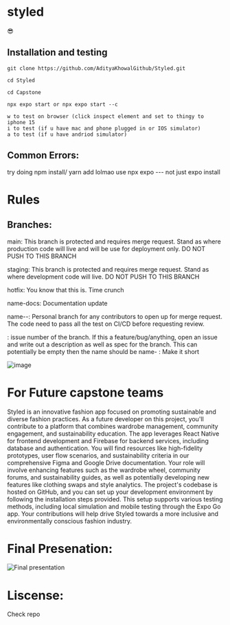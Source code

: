 # styled 
😎

## Installation and testing
```
git clone https://github.com/AdityaKhowalGithub/Styled.git

cd Styled

cd Capstone

npx expo start or npx expo start --c

w to test on browser (click inspect element and set to thingy to iphone 15
i to test (if u have mac and phone plugged in or IOS simulator)
a to test (if u have andriod simulator)

```


## Common Errors:
try doing npm install/ yarn add lolmao
use npx expo --- not just expo install

# Rules
## Branches:

main: This branch is protected and requires merge request. Stand as where production code will live and will be use for deployment only. DO NOT PUSH TO THIS BRANCH

staging: This branch is protected and requires merge request. Stand as where development code will live. DO NOT PUSH TO THIS BRANCH

hotfix: You know that this is. Time crunch

name-docs: Documentation update

name-<issue>-<description>: Personal branch for any contributors to open up for merge request. The code need to pass all the test on CI/CD before requesting review.

<issue>: issue number of the branch. If this a feature/bug/anything, open an issue and write out a description as well as spec for the branch. This can potentially be empty then the name should be name-<description>
<description>: Make it short

![image](https://github.com/AdityaKhowalGithub/Styled/assets/108611217/71d6cbbb-f49e-4899-826c-5cdbfd40ac38)


# For Future capstone teams
Styled is an innovative fashion app focused on promoting sustainable and diverse fashion practices. As a future developer on this project, you'll contribute to a platform that combines wardrobe management, community engagement, and sustainability education. The app leverages React Native for frontend development and Firebase for backend services, including database and authentication. You will find resources like high-fidelity prototypes, user flow scenarios, and sustainability criteria in our comprehensive Figma and Google Drive documentation. Your role will involve enhancing features such as the wardrobe wheel, community forums, and sustainability guides, as well as potentially developing new features like clothing swaps and style analytics. The project's codebase is hosted on GitHub, and you can set up your development environment by following the installation steps provided. This setup supports various testing methods, including local simulation and mobile testing through the Expo Go app. Your contributions will help drive Styled towards a more inclusive and environmentally conscious fashion industry.


# Final Presenation:
![Final presentation](https://docs.google.com/presentation/d/1LNWOcVnUdSSHF9-MkBvJdCmJormuY4zVG4IwZMMC9U8/edit?usp=sharing)


# Liscense:
Check repo 

